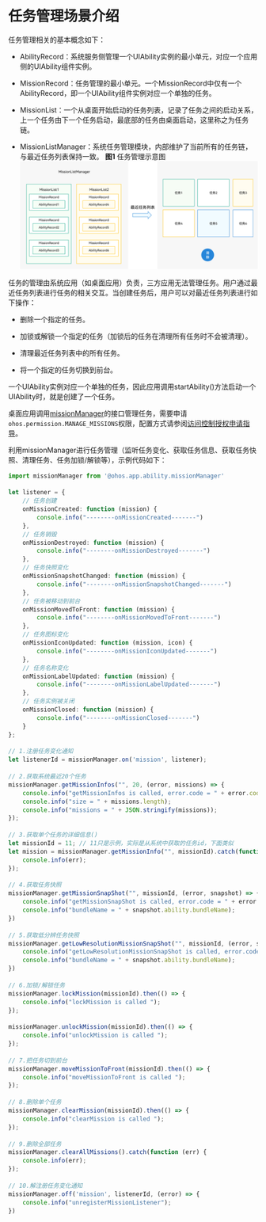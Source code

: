 # 任务管理场景介绍


任务管理相关的基本概念如下：


- AbilityRecord：系统服务侧管理一个UIAbility实例的最小单元，对应一个应用侧的UIAbility组件实例。

- MissionRecord：任务管理的最小单元。一个MissionRecord中仅有一个AbilityRecord，即一个UIAbility组件实例对应一个单独的任务。

- MissionList：一个从桌面开始启动的任务列表，记录了任务之间的启动关系，上一个任务由下一个任务启动，最底部的任务由桌面启动，这里称之为任务链。

- MissionListManager：系统任务管理模块，内部维护了当前所有的任务链，与最近任务列表保持一致。
    **图1** 任务管理示意图  
  ![mission-list-manager](figures/mission-list-manager.png)


任务的管理由系统应用（如桌面应用）负责，三方应用无法管理任务。用户通过最近任务列表进行任务的相关交互。当创建任务后，用户可以对最近任务列表进行如下操作：


- 删除一个指定的任务。

- 加锁或解锁一个指定的任务（加锁后的任务在清理所有任务时不会被清理）。

- 清理最近任务列表中的所有任务。

- 将一个指定的任务切换到前台。


一个UIAbility实例对应一个单独的任务，因此应用调用startAbility()方法启动一个UIAbility时，就是创建了一个任务。


桌面应用调用[missionManager](../reference/apis/js-apis-missionManager.md)的接口管理任务，需要申请`ohos.permission.MANAGE_MISSIONS`权限，配置方式请参阅[访问控制授权申请指导](../security/accesstoken-guidelines.md#stage%E6%A8%A1%E5%9E%8B)。


利用missionManager进行任务管理（监听任务变化、获取任务信息、获取任务快照、清理任务、任务加锁/解锁等），示例代码如下：



```ts
import missionManager from '@ohos.app.ability.missionManager'

let listener = {
    // 任务创建
    onMissionCreated: function (mission) {
        console.info("--------onMissionCreated-------")
    },
    // 任务销毁
    onMissionDestroyed: function (mission) {
        console.info("--------onMissionDestroyed-------")
    },
    // 任务快照变化
    onMissionSnapshotChanged: function (mission) {
        console.info("--------onMissionSnapshotChanged-------")
    },
    // 任务被移动到前台
    onMissionMovedToFront: function (mission) {
        console.info("--------onMissionMovedToFront-------")
    },
    // 任务图标变化
    onMissionIconUpdated: function (mission, icon) {
        console.info("--------onMissionIconUpdated-------")
    },
    // 任务名称变化
    onMissionLabelUpdated: function (mission) {
        console.info("--------onMissionLabelUpdated-------")
    },
    // 任务实例被关闭
    onMissionClosed: function (mission) {
        console.info("--------onMissionClosed-------")
    }
};

// 1.注册任务变化通知
let listenerId = missionManager.on('mission', listener);

// 2.获取系统最近20个任务
missionManager.getMissionInfos("", 20, (error, missions) => {
    console.info("getMissionInfos is called, error.code = " + error.code);
    console.info("size = " + missions.length);
    console.info("missions = " + JSON.stringify(missions));
});

// 3.获取单个任务的详细信息()
let missionId = 11; // 11只是示例，实际是从系统中获取的任务id，下面类似
let mission = missionManager.getMissionInfo("", missionId).catch(function (err) {
    console.info(err);
});

// 4.获取任务快照
missionManager.getMissionSnapShot("", missionId, (error, snapshot) => {
    console.info("getMissionSnapShot is called, error.code = " + error.code);
    console.info("bundleName = " + snapshot.ability.bundleName);
})

// 5.获取低分辨任务快照
missionManager.getLowResolutionMissionSnapShot("", missionId, (error, snapshot) => {
    console.info("getLowResolutionMissionSnapShot is called, error.code = " + error.code);
    console.info("bundleName = " + snapshot.ability.bundleName);
})

// 6.加锁/解锁任务
missionManager.lockMission(missionId).then(() => {
    console.info("lockMission is called ");
});

missionManager.unlockMission(missionId).then(() => {
    console.info("unlockMission is called ");
});

// 7.把任务切到前台
missionManager.moveMissionToFront(missionId).then(() => {
    console.info("moveMissionToFront is called ");
});

// 8.删除单个任务
missionManager.clearMission(missionId).then(() => {
    console.info("clearMission is called ");
});

// 9.删除全部任务
missionManager.clearAllMissions().catch(function (err) {
    console.info(err);
});

// 10.解注册任务变化通知
missionManager.off('mission', listenerId, (error) => {
    console.info("unregisterMissionListener");
})
```
